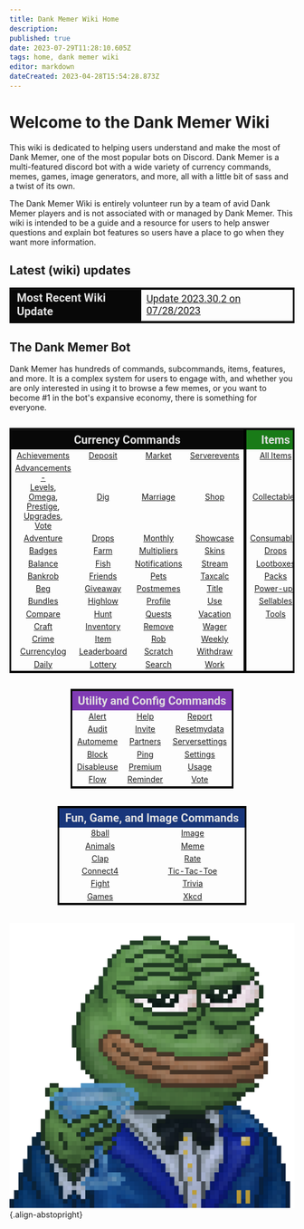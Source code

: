 ```yaml
---
title: Dank Memer Wiki Home
description: 
published: true
date: 2023-07-29T11:28:10.605Z
tags: home, dank memer wiki
editor: markdown
dateCreated: 2023-04-28T15:54:28.873Z
---
```


# Welcome to the Dank Memer Wiki


This wiki is dedicated to helping users understand and make the most of Dank Memer, one of the most popular bots on Discord. Dank Memer is a multi-featured discord bot with a wide variety of currency commands, memes, games, image generators, and more, all with a little bit of sass and a twist of its own.

The Dank Memer Wiki is entirely volunteer run by a team of avid Dank Memer players and is not associated with or managed by Dank Memer. This wiki is intended to be a guide and a resource for users to help answer questions and explain bot features so users have a place to go when they want more information.

## Latest (wiki) updates

<center>

  <table style ="border: solid #000000; word-wrap: break-word;">
  <td style="background-color:#080808; color:#E0E0E0; font: 20px Roboto; font-weight: bold;">Most Recent Wiki Update</td>
      <td style="font: 18px Roboto"> <a href="https://dankmemer.lol/changelog" target="_blank">Update 2023.30.2 on 07/28/2023</a></td>
  </table>

</center>

## The Dank Memer Bot
Dank Memer has hundreds of commands, subcommands, items, features, and more. It is a complex system for users to engage with, and whether you are only interested in using it to browse a few memes, or you want to become #1 in the bot's expansive economy, there is something for everyone.
<br>


<div style="overflow-x: auto;">
  <center>
    <table style ="border: solid #000000; word-wrap: break-word;">
   <tr style="background-color:#080808">
      <th style="background-color:#080808; color:#E0E0E0; font: 20px Roboto; font-weight: bold;" colspan="4">Currency Commands</th>
      <th style="background-color:#197b18; color:#E0E0E0; font: 20px Roboto; font-weight: bold;; border-left: 5px solid #000000;" >Items</th>
      </tr>
<tr align=center>
    <td><a href="/Bot-features/Currency-Commands/Achievements" target="_blank">Achievements</a></td>
  	<td><a href="/Bot-features/Currency-Commands/Basic-Commands#Deposit" target="_blank">Deposit</a></td>
    <td><a href="/Bot-features/Currency-Commands/Market" target="_blank">Market</a></td>
    <td><a href="/Bot-features/Currency-Commands/Serverevents-and-Giveaways#Serverevents" target="_blank">Serverevents</a></td>
  <td style="border-left: 5px solid #000000;" cellspacing="0"><a href="/Items/All-items" target="_blank">All Items</a></td>
</tr>
<tr align=center>
    <td><a href="/Bot-features/Currency-Commands/Advancements" target="_blank">Advancements -</a> <br><a href="/Bot-features/Currency-Commands/Advancements#LevelRewards" target="_blank">Levels</a>, <a href="/Bot-features/Currency-Commands/Advancements#Omega" target="_blank">Omega</a>,<br>  <a href="/Bot-features/Currency-Commands/Advancements#Prestige" target="_blank">Prestige</a>, <br> <a href="/Bot-features/Currency-Commands/Advancements/Upgrades" target="_blank">Upgrades</a>, <a href="/Bot-features/Currency-Commands/Advancements#Vote" target="_blank"> Vote</a></td>
  	<td><a href="/Bot-features/Currency-Commands/Grind-Commands#Dig" target="_blank">Dig</a></td>
    <td><a href="/Bot-features/Currency-Commands/Marriage" target="_blank">Marriage</a></td>
    <td><a href="/Bot-features/Currency-Commands/Basic-Commands#Shop" target="_blank">Shop</a></td>
  <td style="border-left: 5px solid #000000;"><a href="/Items/Collectables" target="_blank">Collectables</a></td>
</tr>
<tr align=center>
    <td><a href="/Bot-features/Currency-Commands/Adventure" target="_blank">Adventure</a></td>
  	<td><a href="/Items/Drops" target="_blank">Drops</a></td>
    <td><a href="/Bot-features/Currency-Commands/Advancements/Upgrades#Monthly" target="_blank">Monthly</a></td>
    <td><a href="/Bot-features/Currency-Commands/Basic-Commands/Profile#Showcase" target="_blank">Showcase</a></td>
  <td style="border-left: 5px solid #000000;"><a href="/Items/Consumables" target="_blank">Consumables</a></td>
</tr>
<tr align=center>
    <td><a href="/Bot-features/Currency-Commands/Badges" target="_blank">Badges</a></td>
  	<td><a href="/Bot-features/Currency-Commands/Farm" target="_blank">Farm</a></td>
    <td><a href="/Bot-features/Currency-Commands/Multipliers" target="_blank">Multipliers</a></td>
    <td><a href="/Bot-features/Currency-Commands/Skins" target="_blank">Skins</a></td>
  <td style="border-left: 5px solid #000000;"><a href="/Items/Drops" target="_blank">Drops</a></td>
</tr>
<tr align=center>
    <td><a href="/Bot-features/Currency-Commands/Basic-Commands#Balance" target="_blank">Balance</a></td>
  	<td><a href="/Bot-features/Currency-Commands/Grind-Commands#Fish" target="_blank">Fish</a></td>
    <td><a href="/Bot-features/Currency-Commands/Basic-Commands#Notifications" target="_blank">Notifications</a></td>
    <td><a href="/Bot-features/Currency-Commands/Grind-Commands#Stream" target="_blank">Stream</a></td>
  <td style="border-left: 5px solid #000000;"><a href="/Items/Lootboxes" target="_blank">Lootboxes</a></td>
</tr>
<tr align=center>
    <td><a href="/Bot-features/Currency-Commands/Rob-and-Heist#Bankrob" target="_blank">Bankrob</a></td>
  	<td><a href="/Bot-features/Currency-Commands/Friends" target="_blank">Friends</a></td>
    <td><a href="/Bot-features/Currency-Commands/Pets" target="_blank">Pets</a></td>
    <td><a href="/Bot-features/Utility-and-Config-Commands/Utility-Commands#Taxcalc" target="_blank">Taxcalc</a></td>
  <td style="border-left: 5px solid #000000;"><a href="/Items/Packs" target="_blank">Packs</a></td>
</tr>
<tr align=center>
    <td><a href="/Bot-features/Currency-Commands/Grind-Commands#Beg" target="_blank">Beg</a></td>
  	<td><a href="/Bot-features/Currency-Commands/Serverevents-and-Giveaways#Giveaways" target="_blank">Giveaway</a></td>
    <td><a href="/Bot-features/Currency-Commands/Grind-Commands#Postmemes" target="_blank">Postmemes</a></td>
    <td><a href="/Bot-features/Currency-Commands/Basic-Commands/Profile/Title" target="_blank">Title</a></td>
  <td style="border-left: 5px solid #000000;"><a href="/Items/Power-ups" target="_blank">Power-ups</a></td>
</tr>
<tr align=center>
    <td><a href="/Bot-features/Currency-Commands/Bundles" target="_blank">Bundles</a></td>
  	<td><a href="/Bot-features/Currency-Commands/Grind-Commands#Highlow" target="_blank">Highlow</a></td>
    <td><a href="/Bot-features/Currency-Commands/Basic-Commands/Profile" target="_blank">Profile</a></td>
    <td><a href="/Bot-features/Currency-Commands/Basic-Commands#Use" target="_blank">Use</a></td>
  <td style="border-left: 5px solid #000000;"><a href="/Items/Sellables" target="_blank">Sellables</a></td>
</tr>
<tr align=center>
    <td><a href="/Bot-features/Fun-Games-Image/Fun-and-Images#Compare" target="_blank">Compare</a></td>
  	<td><a href="/Bot-features/Currency-Commands/Grind-Commands#Hunt" target="_blank">Hunt</a></td>
    <td><a href="/Bot-features/Currency-Commands/Quests" target="_blank">Quests</a></td>
    <td><a href="/Bot-features/Currency-Commands/Basic-Commands#Vacation" target="_blank">Vacation</a></td>
  <td style="border-left: 5px solid #000000;"><a href="/Items/Tools" target="_blank">Tools</a></td>
</tr>
<tr align=center>
    <td><a href="/Bot-features/Currency-Commands/Basic-Commands#Craft" target="_blank">Craft</a></td>
  	<td><a href="/Bot-features/Currency-Commands/Basic-Commands#Inventory" target="_blank">Inventory</a></td>
    <td><a href="/Bot-features/Currency-Commands/Basic-Commands#Remove" target="_blank">Remove</a></td>
    <td><a href="/Bot-features/Fun-Games-Image/Games-and-Wagers#Wagers" target="_blank">Wager</a></td>
  <td style="border-left: 5px solid #000000;"></td>
</tr>
<tr align=center>
    <td><a href="/Bot-features/Currency-Commands/Grind-Commands#Crime" target="_blank">Crime</a></td>
  	<td><a href="/Bot-features/Currency-Commands/Basic-Commands#Item" target="_blank">Item</a></td>
    <td><a href="/Bot-features/Currency-Commands/Rob-and-Heist#Rob" target="_blank">Rob</a></td>
    <td><a href="/About-Dank-Memer/Premium-users#Weekly" target="_blank">Weekly</a></td>
  <td style="border-left: 5px solid #000000;"></td>
</tr>
<tr align=center>
    <td><a href="/Bot-features/Currency-Commands/Basic-Commands#Currencylog" target="_blank">Currencylog</a></td>
  	<td><a href="/Bot-features/Currency-Commands/Leaderboards" target="_blank">Leaderboard</a></td>
    <td><a href="/Bot-features/Currency-Commands/Grind-Commands#Scratch" target="_blank">Scratch</a></td>
    <td><a href="/Bot-features/Currency-Commands/Basic-Commands#Withdraw" target="_blank">Withdraw</a></td>
  <td style="border-left: 5px solid #000000;"></td>
</tr>
<tr align=center>
    <td><a href="/Bot-features/Currency-Commands/Basic-Commands#Daily" target="_blank">Daily</a></td>
  	<td><a href="/Bot-features/Currency-Commands/Lotteries" target="_blank">Lottery</a></td>
    <td><a href="/Bot-features/Currency-Commands/Grind-Commands#Search" target="_blank">Search</a></td>
    <td><a href="/Bot-features/Currency-Commands/Work" target="_blank">Work</a></td>
  <td style="border-left: 5px solid #000000;"></td>
</tr>
  </table>
  </center>
 
<body>
  <center>
     <div style="display: inline-block;">
      <table style= "border: solid #000000;">
      <tr style="background-color:#803bb3">
        <th style="background-color:#803bb3; color:#E0E0E0; font: 20px Roboto; font-weight: bold;" colspan="3" cellspacing="0">Utility and Config Commands</th>
        </tr>
<tr align="center">
    <td><a href="/Bot-features/Utility-and-Config-Commands/Config-Commands#Alert" target="_blank">Alert</a></td>
  	<td><a href="/Resources/help" target="_blank">Help</a></td>
    <td><a href="/Resources/Reports-and-appeals" target="_blank">Report</a></td>
</tr>
<tr align=center>
    <td><a href="/Bot-features/Utility-and-Config-Commands/Config-Commands#Audit" target="_blank">Audit</a></td>
  	<td><a href="/Bot-features/Utility-and-Config-Commands/Utility-Commands#Invite" target="_blank">Invite</a></td>
    <td><a href="/Bot-features/Utility-and-Config-Commands/Utility-Commands#Reset" target="_blank">Resetmydata</a></td>
</tr>
<tr align=center>
    <td><a href="/Bot-features/Utility-and-Config-Commands/Config-Commands#Automeme" target="_blank">Automeme</a></td>
  	<td><a href="/About-Dank-Memer/About-the-bot#Partners" target="_blank">Partners</a></td>
    <td><a href="/Bot-features/Utility-and-Config-Commands/Config-Commands#ServerSettings" target="_blank">Serversettings</a></td>
</tr>
<tr align=center>
    <td><a href="/Bot-features/Utility-and-Config-Commands/Config-Commands#Block" target="_blank">Block</a></td>
  	<td><a href="/Bot-features/Utility-and-Config-Commands/Utility-Commands#Ping" target="_blank">Ping</a></td>
    <td><a href="/Bot-features/Utility-and-Config-Commands/Config-Commands#Settings" target="_blank">Settings</a></td>
</tr>
<tr align=center>
    <td><a href="/Bot-features/Utility-and-Config-Commands/Config-Commands#Disableuse" target="_blank">Disableuse</a></td>
  	<td><a href="/About-Dank-Memer/Premium-users#PremiumCommands" target="_blank">Premium</a></td>
    <td><a href="/Bot-features/Utility-and-Config-Commands/Utility-Commands#Usage" target="_blank">Usage</a></td>
</tr>
<tr align=center>
    <td><a href="/Bot-features/Utility-and-Config-Commands/Config-Commands#Flow" target="_blank">Flow</a></td>
  	<td><a href="/Bot-features/Utility-and-Config-Commands/Utility-Commands#Reminders" target="_blank">Reminder</a></td>
    <td><a href="/About-Dank-Memer/Vote" target="_blank">Vote</a></td>
</tr>
   </table>
 </div>
      <div style="display: inline-block;">
        <table align="center" style= "border: solid #000000;">
    <tr style="background-color:#18367b">
      <th style="background-color:#18367b; color:#E0E0E0; font: 20px Roboto; font-weight: bold;" colspan="2" cellspacing="0">Fun, Game, and Image Commands</th>
          </tr>
<tr align= "center">
    <td><a href="/Bot-features/Fun-Games-Image/Fun-and-Images#8ball" target="_blank">8ball</a></td>
  	<td><a href="/Bot-features/Fun-Games-Image/Fun-and-Images#Image" target="_blank">Image</a></td>
</tr>
<tr align="center">
    <td><a href="/Bot-features/Fun-Games-Image/Fun-and-Images#Animals" target="_blank">Animals</a></td>
  	<td><a href="/Bot-features/Fun-Games-Image/Fun-and-Images#Meme" target="_blank">Meme</a></td>
</tr>
<tr align= "center">
    <td><a href="/Bot-features/Fun-Games-Image/Fun-and-Images#Clap" target="_blank">Clap</a></td>
  	<td><a href="/Bot-features/Fun-Games-Image/Fun-and-Images#Rate" target="_blank">Rate</a></td>
</tr>
<tr align= "center">
    <td><a href="/Bot-features/Fun-Games-Image/Games-and-Wagers#Connect4" target="_blank">Connect4</a></td>
  	<td><a href=" /Bot-features/Fun-Games-Image/Games-and-Wagers#TTT" target="_blank">Tic-Tac-Toe</a></td>
</tr>
<tr align= "center">
    <td><a href="/Bot-features/Fun-Games-Image/Games-and-Wagers#Fight" target="_blank">Fight</a></td>
  	<td><a href="/Bot-features/Fun-Games-Image/Fun-and-Images#Trivia" target="_blank">Trivia</a></td>
</tr>
   <tr align= "center">
     <td><a href="/Bot-features/Fun-Games-Image/Games-and-Wagers#Games" target="_blank">Games</a></td>
     <td><a href="/Bot-features/Fun-Games-Image/Fun-and-Images#Xkcd" target="_blank">Xkcd</a></td>
   </tr>
</table>
      </div>
  </center>
</body>

![Wiki.js](/dank-memer-logo.png){.align-abstopright}